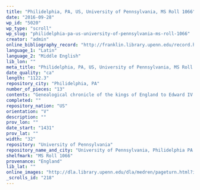 ```yaml
---
title: "Philidelphia, PA, US, University of Pennsylvania, MS Roll 1066"
date: "2016-09-28"
wp_id: "5020"
wp_type: "scroll"
wp_slug: "philidelphia-pa-us-university-of-pennsylvania-ms-roll-1066"
creator: "admin"
online_bibliography_record: "http://franklin.library.upenn.edu/record.html?q=MS%20Roll%201066&rows=20&id=FRANKLIN_4171757"
language_1: "Latin"
language_2: "Middle English"
lib_lon: ""
meta_title: "Philidelphia, PA, US, University of Pennsylvania, MS Roll 1066"
date_quality: "ca"
length: "1122.3"
repository_city: "Philidelphia, PA"
number_of_pieces: "13"
contents: "Genealogical chronicle of the kings of England to Edward IV."
completed: ""
repository_nation: "US"
orientation: "V"
description: ""
prov_lon: ""
date_start: "1431"
prov_lat: ""
width: "32"
repository: "University of Pennsylvania"
repository_name_and_city: "University of Pennsylvania, Philidelphia PA US"
shelfmark: "MS Roll 1066"
provenance: "England"
lib_lat: ""
online_images: "http://dla.library.upenn.edu/dla/medren/pageturn.html?id=MEDREN_4171757&"
_scrolls_id: "218"
---
```



